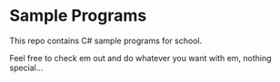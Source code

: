 # Sample Programs

This repo contains C# sample programs for school. 

Feel free to check em out and do whatever you want with em, nothing special...